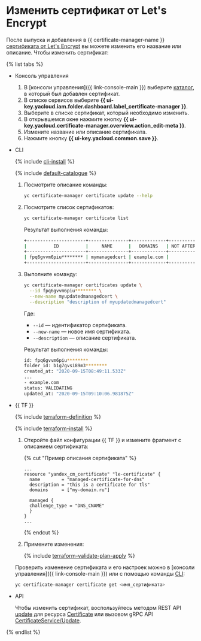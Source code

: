 # Изменить сертификат от Let's Encrypt

После выпуска и добавления в {{ certificate-manager-name }} [сертификата от Let's Encrypt](../../concepts/managed-certificate.md) вы можете изменить его название или описание. Чтобы изменить сертификат:

{% list tabs %}

- Консоль управления

  1. В [консоли управления]({{ link-console-main }}) выберите [каталог](../../../resource-manager/concepts/resources-hierarchy.md#folder), в который был добавлен сертификат.
  1. В списке сервисов выберите **{{ ui-key.yacloud.iam.folder.dashboard.label_certificate-manager }}**.
  1. Выберите в списке сертификат, который необходимо изменить.
  1. В открывшемся окне нажмите кнопку **{{ ui-key.yacloud.certificate-manager.overview.action_edit-meta }}**.
  1. Измените название или описание сертификата.
  1. Нажмите кнопку **{{ ui-key.yacloud.common.save }}**.

- CLI

  {% include [cli-install](../../../_includes/cli-install.md) %}

  {% include [default-catalogue](../../../_includes/default-catalogue.md) %}

  1. Посмотрите описание команды:

     ```bash
     yc certificate-manager certificate update --help
     ```

  1. Посмотрите список сертификатов:

     ```bash
     yc certificate-manager certificate list
     ```

     Результат выполнения команды:

     ```bash
     +----------------------+---------------+-------------+-----------+---------+------------+
     |          ID          |     NAME      |   DOMAINS   | NOT AFTER |  TYPE   |   STATUS   |
     +----------------------+---------------+-------------+-----------+---------+------------+
     | fpq6gvvm6piu******** | mymanagedcert | example.com |           | MANAGED | VALIDATING |
     +----------------------+---------------+-------------+-----------+---------+------------+
     ```

  1. Выполните команду:

     ```bash
     yc certificate-manager certificates update \
       --id fpq6gvvm6piu******** \
       --new-name myupdatedmanagedcert \
       --description "description of myupdatedmanagedcert"
     ```

     Где:
     * `--id` — идентификатор сертификата.
     * `--new-name` — новое имя сертификата.
     * `--description` — описание сертификата.

     Результат выполнения команды:

     ```bash
     id: fpq6gvvm6piu********
     folder_id: b1g7gvsi89m3********
     created_at: "2020-09-15T08:49:11.533Z"
     ...
     - example.com
     status: VALIDATING
     updated_at: "2020-09-15T09:10:06.981875Z"
     ```

- {{ TF }}

  {% include [terraform-definition](../../../_tutorials/terraform-definition.md) %}

  {% include [terraform-install](../../../_includes/terraform-install.md) %}

  1. Откройте файл конфигурации {{ TF }} и измените фрагмент с описанием сертификата:

      {% cut "Пример описания сертификата" %}

      ```hcl
      ...
      resource "yandex_cm_certificate" "le-certificate" {
        name        = "managed-certificate-for-dns"
        description = "this is a certificate for tls"
        domains     = ["my-domain.ru"]

        managed {
        challenge_type = "DNS_CNAME"
        }
      }
      ...
      ```

      {% endcut %}

  1. Примените изменения:
  
      {% include [terraform-validate-plan-apply](../../../_tutorials/terraform-validate-plan-apply.md) %}

  Проверить изменение сертификата и его настроек можно в [консоли управления]({{ link-console-main }}) или с помощью команды [CLI](../../../cli/quickstart.md):

    ```bash
    yc certificate-manager certificate get <имя_сертификата>
    ```

- API

  Чтобы изменить сертификат, воспользуйтесь методом REST API [update](../../api-ref/Certificate/update.md) для ресурса [Certificate](../../api-ref/Certificate/) или вызовом gRPC API [CertificateService/Update](../../api-ref/grpc/certificate_service.md#Update).

{% endlist %}
